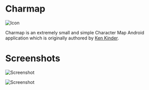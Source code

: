 Charmap
=======

![Icon](https://raw.github.com/fikr4n/android-charmap/master/icon512.png)

Charmap is an extremely small and simple Character Map Android application which
is originally authored by [Ken Kinder](https://kkinder.com/2011/03/08/charmap/).

Screenshots
===========

![Screenshot](https://raw.github.com/fikr4n/android-charmap/master/ss1.png)

![Screenshot](https://raw.github.com/fikr4n/android-charmap/master/ss1.png)
